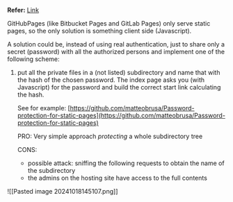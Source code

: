 **Refer:** [Link](https://stackoverflow.com/questions/27065192/how-do-i-protect-a-directory-within-github-pages)

GitHubPages (like Bitbucket Pages and GitLab Pages) only serve static pages, so the only solution is something client side (Javascript).

A solution could be, instead of using real authentication, just to share only a secret (password) with all the authorized persons and implement one of the following scheme:

1. put all the private files in a (not listed) subdirectory and name that with the hash of the chosen password. The index page asks you (with Javascript) for the password and build the correct start link calculating the hash.
    
    See for example: [https://github.com/matteobrusa/Password-protection-for-static-pages](https://github.com/matteobrusa/Password-protection-for-static-pages)
    
    PRO: Very simple approach _protecting_ a whole subdirectory tree
    
    CONS:
    
    - possible attack: sniffing the following requests to obtain the name of the subdirectory
    - the admins on the hosting site have access to the full contents

![[Pasted image 20241018145107.png]]